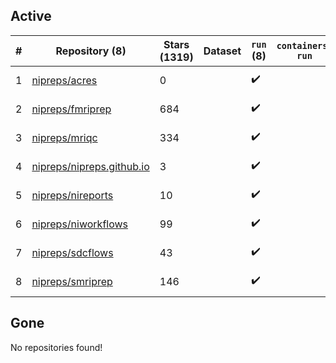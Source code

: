 ## Active
| # | Repository (8) | Stars (1319) | Dataset | `run` (8) | `containers-run` | Last Modified |
| --- | --- | --- | --- | --- | --- | --- |
| 1 | [nipreps/acres](https://github.com/nipreps/acres) | 0 |  | :heavy_check_mark: |  | 2025-06-18 11:37:23+00:00 |
| 2 | [nipreps/fmriprep](https://github.com/nipreps/fmriprep) | 684 |  | :heavy_check_mark: |  | 2025-08-08 19:40:22+00:00 |
| 3 | [nipreps/mriqc](https://github.com/nipreps/mriqc) | 334 |  | :heavy_check_mark: |  | 2025-06-04 12:23:07+00:00 |
| 4 | [nipreps/nipreps.github.io](https://github.com/nipreps/nipreps.github.io) | 3 |  | :heavy_check_mark: |  | 2025-08-11 03:04:35+00:00 |
| 5 | [nipreps/nireports](https://github.com/nipreps/nireports) | 10 |  | :heavy_check_mark: |  | 2025-08-11 16:18:02+00:00 |
| 6 | [nipreps/niworkflows](https://github.com/nipreps/niworkflows) | 99 |  | :heavy_check_mark: |  | 2025-08-01 17:45:12+00:00 |
| 7 | [nipreps/sdcflows](https://github.com/nipreps/sdcflows) | 43 |  | :heavy_check_mark: |  | 2025-08-12 23:52:09+00:00 |
| 8 | [nipreps/smriprep](https://github.com/nipreps/smriprep) | 146 |  | :heavy_check_mark: |  | 2025-08-14 13:21:17+00:00 |

## Gone
No repositories found!
